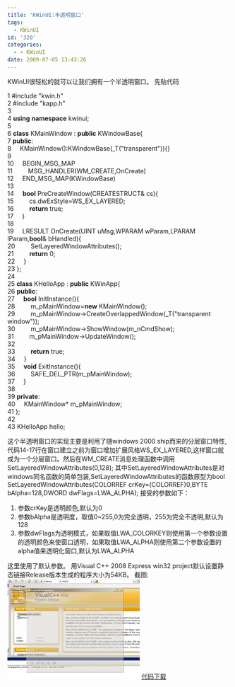 ```yaml
---
title: 'KWinUI:半透明窗口'
tags:
  - KWinUI
id: '320'
categories:
  - - KWinUI
date: 2009-07-05 13:43:26
---
```


KWinUI很轻松的就可以让我们拥有一个半透明窗口。
先贴代码
<!-- more -->
 1 #include "kwin.h"  
 2 #include "kapp.h"  
 3  
 4 **using** **namespace** kwinui;  
 5  
 6 **class** KMainWindow : **public** KWindowBase<KMainWindow>{  
 7 **public**:  
 8     KMainWindow():KWindowBase<KMainWindow>(_T("transparent")){}  
 9  
10     BEGIN_MSG_MAP  
11         MSG_HANDLER(WM_CREATE,OnCreate)  
12     END_MSG_MAP(KWindowBase<KMainWindow>)  
13       
14     **bool** PreCreateWindow(CREATESTRUCT& cs){  
15         cs.dwExStyle=WS_EX_LAYERED;  
16         **return** true;  
17     }  
18  
19     LRESULT OnCreate(UINT uMsg,WPARAM wParam,LPARAM lParam,**bool**& bHandled){  
20         SetLayeredWindowAttributes();  
21         **return** 0;  
22     }  
23 };  
24  
25 **class** KHelloApp : **public** KWinApp<KHelloApp>{  
26 **public**:  
27     **bool** InitInstance(){  
28         m_pMainWindow=**new** KMainWindow();  
29         m_pMainWindow->CreateOverlappedWindow(_T("transparent window"));  
30         m_pMainWindow->ShowWindow(m_nCmdShow);  
31         m_pMainWindow->UpdateWindow();  
32           
33         **return** true;  
34     }  
35     **void** ExitInstance(){  
36         SAFE_DEL_PTR(m_pMainWindow);  
37     }  
38       
39 **private**:  
40     KMainWindow* m_pMainWindow;  
41 };  
42  
43 KHelloApp hello;
  
这个半透明窗口的实现主要是利用了随windows 2000 ship而来的分层窗口特性,代码14-17行在窗口建立之前为窗口增加扩展风格WS_EX_LAYERED,这样窗口就成为一个分层窗口。然后在WM_CREATE消息处理函数中调用SetLayeredWindowAttributes(0,128); 其中SetLayeredWindowAttributes是对windows同名函数的简单包装,SetLayeredWindowAttributes的函数原型为bool SetLayeredWindowAttributes(COLORREF crKey=(COLORREF)0,BYTE bAlpha=128,DWORD dwFlags=LWA_ALPHA);
接受的参数如下：

1.  参数crKey是透明颜色,默认为0
2.  参数bAlpha是透明度，取值0~255,0为完全透明，255为完全不透明,默认为128
3.  参数dwFlags为透明模式，如果取值LWA_COLORKEY则使用第一个参数设置的透明颜色来使窗口透明，如果取值LWA_ALPHA则使用第二个参数设置的alpha值来透明化窗口,默认为LWA_ALPHA

这里使用了默认参数。
用Visual C++ 2008 Express win32 project默认设置静态链接Release版本生成的程序大小为54KB。
截图:[![transparent_window](/images/2009/07/transparent_window-300x226.png "transparent_window")](/images/2009/07/transparent_window.png)
[代码下载](/downloads/kwinui/samples/transparent_window.cpp)